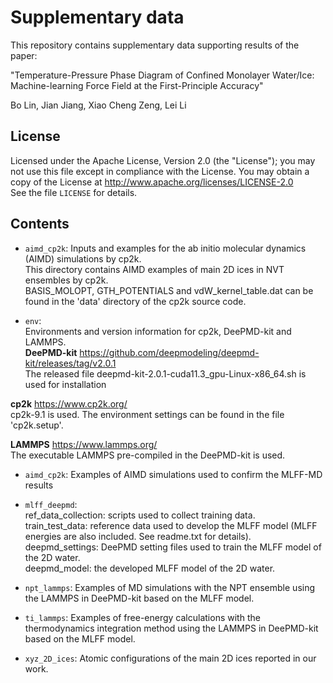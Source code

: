 # Supplementary data 

This repository contains supplementary data supporting results of the paper:

"Temperature-Pressure Phase Diagram of Confined Monolayer Water/Ice: Machine-learning Force Field at the First-Principle Accuracy"

Bo Lin, Jian Jiang, Xiao Cheng Zeng, Lei Li

## License
Licensed under the Apache License, Version 2.0 (the "License");
you may not use this file except in compliance with the License.
You may obtain a copy of the License at
       http://www.apache.org/licenses/LICENSE-2.0  
See the file `LICENSE` for details.

## Contents
* `aimd_cp2k`:
Inputs and examples for the ab initio molecular dynamics (AIMD) simulations by cp2k.  
This directory contains AIMD examples of main 2D ices in NVT ensembles by cp2k.  
BASIS_MOLOPT, GTH_POTENTIALS and vdW_kernel_table.dat can be found in the 'data' directory of the cp2k source code.

* `env`:  
Environments and version information for cp2k, DeePMD-kit and LAMMPS.  
**DeePMD-kit**
https://github.com/deepmodeling/deepmd-kit/releases/tag/v2.0.1  
The released file deepmd-kit-2.0.1-cuda11.3_gpu-Linux-x86_64.sh is used for installation  

**cp2k**
https://www.cp2k.org/  
cp2k-9.1 is used. The environment settings can be found in the file 'cp2k.setup'.  

**LAMMPS**
https://www.lammps.org/  
The executable LAMMPS pre-compiled in the DeePMD-kit is used.  

* `aimd_cp2k`:
Examples of AIMD simulations used to confirm the MLFF-MD results

* `mlff_deepmd`:  
ref_data_collection: scripts used to collect training data.  
train_test_data: reference data used to develop the MLFF model (MLFF energies are also included. See readme.txt for details).  
deepmd_settings: DeePMD setting files used to train the MLFF model of the 2D water.  
deepmd_model: the developed MLFF model of the 2D water.  

* `npt_lammps`:
Examples of MD simulations with the NPT ensemble using the LAMMPS in DeePMD-kit based on the MLFF model.

* `ti_lammps`:
Examples of free-energy calculations with the thermodynamics integration method using the LAMMPS in DeePMD-kit based on the MLFF model.

* `xyz_2D_ices`:
Atomic configurations of the main 2D ices reported in our work.





